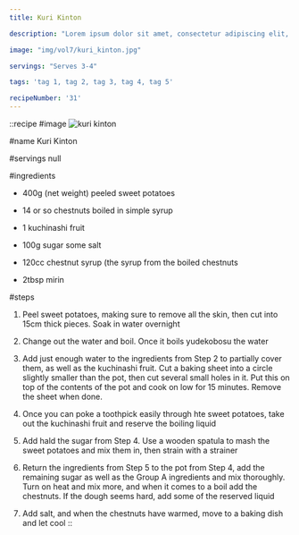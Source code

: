 ```yaml
---
title: Kuri Kinton

description: "Lorem ipsum dolor sit amet, consectetur adipiscing elit, sed do eiusmod tempor incididunt ut labore et dolore magna aliqua. Tincidunt eget nullam non nisi est sit amet facilisis."

image: "img/vol7/kuri_kinton.jpg"

servings: "Serves 3-4"

tags: 'tag 1, tag 2, tag 3, tag 4, tag 5'

recipeNumber: '31'
---
```


::recipe
#image
![kuri kinton](/img/vol7/kuri_kinton.jpg)

#name
Kuri Kinton

#servings
null

#ingredients
- 400g (net weight) peeled sweet potatoes
- 14 or so chestnuts boiled in simple syrup
- 1 kuchinashi fruit
- 100g sugar some salt

- 120cc chestnut syrup (the syrup from the boiled chestnuts
- 2tbsp mirin

#steps
1. Peel sweet potatoes, making sure to remove all the skin, then cut into 15cm thick pieces. Soak in water overnight

2. Change out the water and boil. Once it boils yudekobosu the water

3. Add just enough water to the ingredients from Step 2 to partially cover them, as well as the kuchinashi fruit. Cut a baking sheet into a circle slightly smaller than the pot, then cut several small holes in it. Put this on top of the contents of the pot and cook on low for 15 minutes. Remove the sheet when done.

4. Once you can poke a toothpick easily through hte sweet potatoes, take out the kuchinashi fruit and reserve the boiling liquid

5. Add hald the sugar from Step 4. Use a wooden spatula to mash the sweet potatoes and mix them in, then strain with a strainer

6. Return the ingredients from Step 5 to the pot from Step 4, add the remaining sugar as well as the Group A ingredients and mix thoroughly. Turn on heat and mix more, and when it comes to a boil add the chestnuts. If the dough seems hard, add some of the reserved liquid

7. Add salt, and when the chestnuts have warmed, move to a baking dish and let cool
::